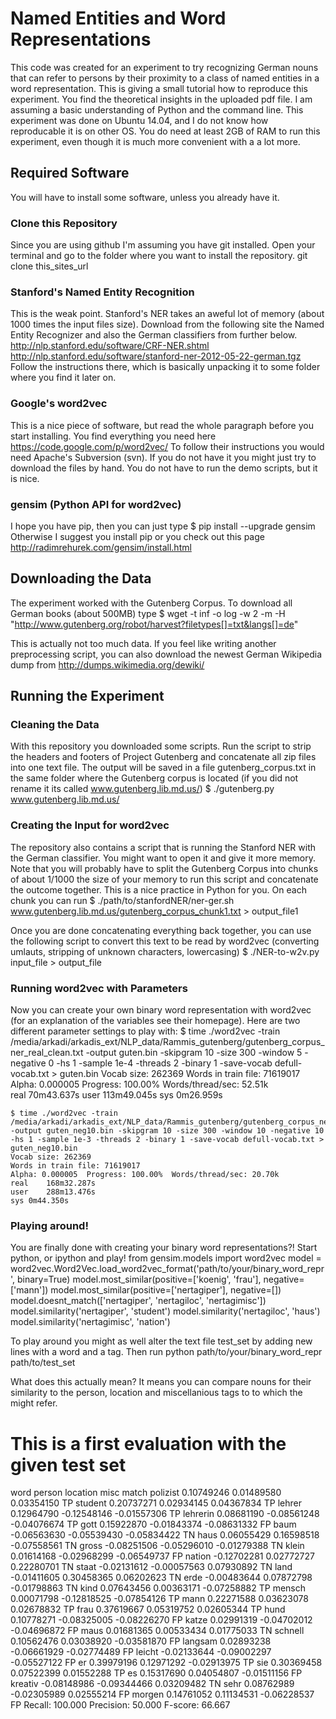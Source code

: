 # Named Entities and Word Representations

This code was created for an experiment to try recognizing German nouns that can refer to persons by their proximity to a class of named entities in a word representation. This is giving a small tutorial how to reproduce this experiment. You find the theoretical insights in the uploaded pdf file.
I am assuming a basic understanding of Python and the command line. This experiment was done on Ubuntu 14.04, and I do not know how reproducable it is on other OS. You do need at least 2GB of RAM to run this experiment, even though it is much more convenient with a a lot more.

## Required Software

You will have to install some software, unless you already have it. 

### Clone this Repository

Since you are using github I'm assuming you have git installed. Open your terminal and go to the folder where you want to install the repository.
    git clone this_sites_url

### Stanford's Named Entity Recognition

This is the weak point. Stanford's NER takes an aweful lot of memory (about 1000 times the input files size).
Download from the following site the Named Entity Recognizer and also the German classifiers from further below.
    http://nlp.stanford.edu/software/CRF-NER.shtml
    http://nlp.stanford.edu/software/stanford-ner-2012-05-22-german.tgz
Follow the instructions there, which is basically unpacking it to some folder where you find it later on.

### Google's word2vec

This is a nice piece of software, but read the whole paragraph before you start installing. You find everything you need here
    https://code.google.com/p/word2vec/
To follow their instructions you would need Apache's Subversion (svn). If you do not have it you might just try to download the files by hand.
You do not have to run the demo scripts, but it is nice.

### gensim (Python API for word2vec)

I hope you have pip, then you can just type
    $ pip install --upgrade gensim
Otherwise I suggest you install pip or you check out this page
    http://radimrehurek.com/gensim/install.html

## Downloading the Data

The experiment worked with the Gutenberg Corpus. To download all German books (about 500MB) type
    $ wget -t inf -o log -w 2 -m -H "http://www.gutenberg.org/robot/harvest?filetypes[]=txt&langs[]=de"
    
This is actually not too much data. If you feel like writing another preprocessing script, you can also download the newest German Wikipedia dump from
    http://dumps.wikimedia.org/dewiki/

## Running the Experiment

### Cleaning the Data

With this repository you downloaded some scripts.
Run the script to strip the headers and footers of Project Gutenberg and concatenate all zip files into one text file. The output will be saved in a file gutenberg_corpus.txt in the same folder where the Gutenberg corpus is located (if you did not rename it its called www.gutenberg.lib.md.us/)
    $ ./gutenberg.py www.gutenberg.lib.md.us/

### Creating the Input for word2vec

The repository also contains a script that is running the Stanford NER with the German classifier. You might want to open it and give it more memory. Note that you will probably have to split the Gutenberg Corpus into chunks of about 1/1000 the size of your memory to run this script and concatenate the outcome together. This is a nice practice in Python for you.
On each chunk you can run
    $ ./path/to/stanfordNER/ner-ger.sh www.gutenberg.lib.md.us/gutenberg_corpus_chunk1.txt > output_file1

Once you are done concatenating everything back together, you can use the following script to convert this text to be read by word2vec (converting umlauts, stripping of unknown characters, lowercasing)
    $ ./NER-to-w2v.py input_file > output_file
 
### Running word2vec with Parameters
   
Now you can create your own binary word representation with word2vec (for an explanation of the variables see their homepage). Here are two different parameter settings to play with:
    $ time ./word2vec -train /media/arkadi/arkadis_ext/NLP_data/Rammis_gutenberg/gutenberg_corpus_ner_real_clean.txt -output guten.bin -skipgram 10 -size 300 -window 5 -negative 0 -hs 1 -sample 1e-4 -threads 2 -binary 1 -save-vocab defull-vocab.txt > guten.bin
    Vocab size: 262369
    Words in train file: 71619017
    Alpha: 0.000005  Progress: 100.00%  Words/thread/sec: 52.51k  
    real	70m43.637s
    user	113m49.045s
    sys	0m26.959s

    $ time ./word2vec -train /media/arkadi/arkadis_ext/NLP_data/Rammis_gutenberg/gutenberg_corpus_ner_real_clean.txt -output guten_neg10.bin -skipgram 10 -size 300 -window 10 -negative 10 -hs 1 -sample 1e-3 -threads 2 -binary 1 -save-vocab defull-vocab.txt > guten_neg10.bin
    Vocab size: 262369
    Words in train file: 71619017
    Alpha: 0.000005  Progress: 100.00%  Words/thread/sec: 20.70k  
    real	168m32.287s
    user	288m13.476s
    sys	0m44.350s

### Playing around!

You are finally done with creating your binary word representations?! Start python, or ipython and play!
    from gensim.models import word2vec
    model = word2vec.Word2Vec.load_word2vec_format('path/to/your/binary_word_repr', binary=True)
    model.most_similar(positive=['koenig', 'frau'], negative=['mann'])
    model.most_similar(positive=['nertagiper'], negative=[])
    model.doesnt_match(['nertagiper', 'nertagiloc', 'nertagimisc'])
    model.similarity('nertagiper', 'student')
    model.similarity('nertagiloc', 'haus')
    model.similarity('nertagimisc', 'nation')

To play around you might as well alter the text file test_set by adding new lines with a word and a tag. Then run
    python path/to/your/binary_word_repr path/to/test_set

What does this actually mean? It means you can compare nouns for their similarity to the person, location and miscellanious tags to to which the might refer.

This is a first evaluation with the given test set
==================================
word           	person   	location 	misc     	match
polizist       	0.10749246	0.01489580	0.03354150	TP
student        	0.20737271	0.02934145	0.04367834	TP
lehrer         	0.12964790	-0.12548146	-0.01557306	TP
lehrerin       	0.08681190	-0.08561248	-0.04076674	TP
gott           	0.15922870	-0.01843374	-0.08631332	FP
baum           	-0.06563630	-0.05539430	-0.05834422	TN
haus           	0.06055429	0.16598518	-0.07558561	TN
gross          	-0.08251506	-0.05296010	-0.01279388	TN
klein          	0.01614168	-0.02968299	-0.06549737	FP
nation         	-0.12702281	0.02772727	0.22280701	TN
staat          	-0.02131612	-0.00057563	0.07930892	TN
land           	-0.01411605	0.30458365	0.06202623	TN
erde           	-0.00483644	0.07872798	-0.01798863	TN
kind           	0.07643456	0.00363171	-0.07258882	TP
mensch         	0.00071798	-0.12818525	-0.07854126	TP
mann           	0.22271588	0.03623078	0.02678832	TP
frau           	0.37619667	0.05319752	0.02605344	TP
hund           	0.10778271	-0.08325005	-0.08226270	FP
katze          	0.02991319	-0.04702012	-0.04696872	FP
maus           	0.01681365	0.00533434	0.01775033	TN
schnell        	0.10562476	0.03038920	-0.03581870	FP
langsam        	0.02893238	-0.06661929	-0.02774489	FP
leicht         	-0.02133644	-0.09002297	-0.05527122	FP
er             	0.39979196	0.12971292	-0.02913975	TP
sie            	0.30369458	0.07522399	0.01552288	TP
es             	0.15317690	0.04054807	-0.01511156	FP
kreativ        	-0.08148986	-0.09344466	0.03209482	TN
sehr           	0.08762989	-0.02305989	0.02555214	FP
morgen         	0.14761052	0.11134531	-0.06228537	FP
Recall:	100.000
Precision:	50.000
F-score:	66.667



